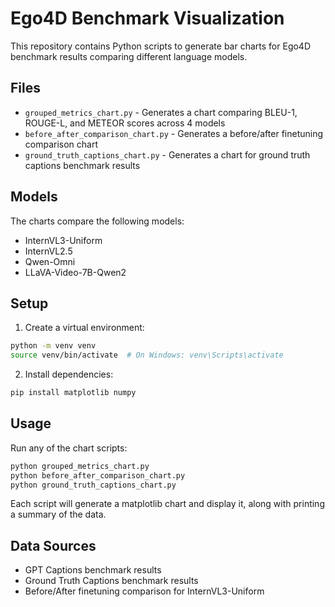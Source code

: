 # Ego4D Benchmark Visualization

This repository contains Python scripts to generate bar charts for Ego4D benchmark results comparing different language models.

## Files

- `grouped_metrics_chart.py` - Generates a chart comparing BLEU-1, ROUGE-L, and METEOR scores across 4 models
- `before_after_comparison_chart.py` - Generates a before/after finetuning comparison chart
- `ground_truth_captions_chart.py` - Generates a chart for ground truth captions benchmark results

## Models

The charts compare the following models:
- InternVL3-Uniform
- InternVL2.5
- Qwen-Omni
- LLaVA-Video-7B-Qwen2

## Setup

1. Create a virtual environment:
```bash
python -m venv venv
source venv/bin/activate  # On Windows: venv\Scripts\activate
```

2. Install dependencies:
```bash
pip install matplotlib numpy
```

## Usage

Run any of the chart scripts:
```bash
python grouped_metrics_chart.py
python before_after_comparison_chart.py
python ground_truth_captions_chart.py
```

Each script will generate a matplotlib chart and display it, along with printing a summary of the data.

## Data Sources

- GPT Captions benchmark results
- Ground Truth Captions benchmark results
- Before/After finetuning comparison for InternVL3-Uniform 